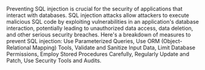 Preventing SQL injection is crucial for the security of applications that interact with databases. SQL injection attacks allow attackers to execute malicious SQL code by exploiting vulnerabilities in an application's database interaction, potentially leading to unauthorized data access, data deletion, and other serious security breaches. Here's a breakdown of measures to prevent SQL injection:
Use Parameterized Queries, Use ORM (Object-Relational Mapping) Tools, Validate and Sanitize Input Data, Limit Database Permissions, Employ Stored Procedures Carefully, Regularly Update and Patch, Use Security Tools and Audits.
